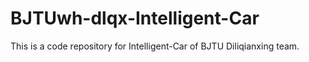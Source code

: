 # BJTUwh-dlqx-Intelligent-Car
This is a code repository for Intelligent-Car of BJTU Diliqianxing team.